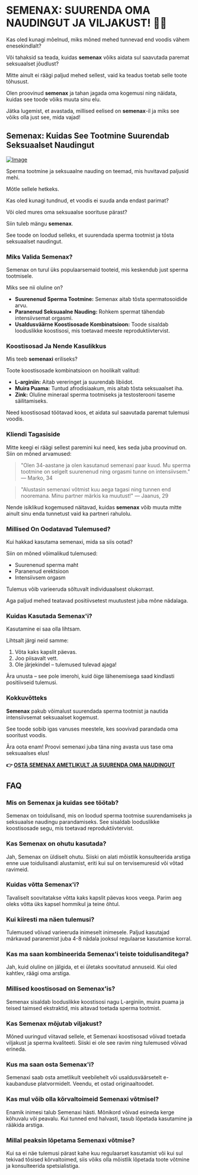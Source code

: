 # SEMENAX: SUURENDA OMA NAUDINGUT JA VILJAKUST! 🍆💥

Kas oled kunagi mõelnud, miks mõned mehed tunnevad end voodis vähem enesekindlalt? 

Või tahaksid sa teada, kuidas **semenax** võiks aidata sul saavutada paremat seksuaalset jõudlust? 

Mitte ainult ei räägi paljud mehed sellest, vaid ka teadus toetab selle toote tõhusust. 

Olen proovinud **semenax** ja tahan jagada oma kogemusi ning näidata, kuidas see toode võiks muuta sinu elu. 

Jätka lugemist, et avastada, millised eelised on **semenax**-il ja miks see võiks olla just see, mida vajad!

## Semenax: Kuidas See Tootmine Suurendab Seksuaalset Naudingut

[![Image](https://www2.sellhealth.com/22/Semenax_WebBanner_300x250_V2.jpg)](https://gchaffi.com/WGNbuxOb)

Sperma tootmine ja seksuaalne nauding on teemad, mis huvitavad paljusid mehi. 

Mõtle sellele hetkeks.

Kas oled kunagi tundnud, et voodis ei suuda anda endast parimat? 

Või oled mures oma seksuaalse soorituse pärast?

Siin tuleb mängu **semenax**. 

See toode on loodud selleks, et suurendada sperma tootmist ja tõsta seksuaalset naudingut.

### Miks Valida Semenax?

Semenax on turul üks populaarsemaid tooteid, mis keskendub just sperma tootmisele. 

Miks see nii oluline on? 

- **Suurenenud Sperma Tootmine:** Semenax aitab tõsta spermatosoidide arvu.
- **Paranenud Seksuaalne Nauding:** Rohkem spermat tähendab intensiivsemat orgasmi.
- **Usaldusväärne Koostisosade Kombinatsioon:** Toode sisaldab looduslikke koostisosi, mis toetavad meeste reproduktiivtervist.

### Koostisosad Ja Nende Kasulikkus

Mis teeb **semenaxi** eriliseks? 

Toote koostisosade kombinatsioon on hoolikalt valitud:

- **L-arginiin:** Aitab vereringet ja suurendab libiidot.
- **Muira Puama:** Tuntud afrodisiaakum, mis aitab tõsta seksuaalset iha.
- **Zink:** Oluline mineraal sperma tootmiseks ja testosterooni taseme säilitamiseks.

Need koostisosad töötavad koos, et aidata sul saavutada paremat tulemusi voodis.

### Kliendi Tagasiside

Mitte keegi ei räägi sellest paremini kui need, kes seda juba proovinud on. Siin on mõned arvamused:

> "Olen 34-aastane ja olen kasutanud semenaxi paar kuud. 
> Mu sperma tootmine on selgelt suurenenud ning orgasmi tunne on intensiivsem." 
> — Marko, 34

> "Alustasin semenaxi võtmist kuu aega tagasi ning tunnen end nooremana. 
> Minu partner märkis ka muutust!" 
> — Jaanus, 29

Nende isiklikud kogemused näitavad, kuidas **semenax** võib muuta mitte ainult sinu enda tunnetust vaid ka partneri rahulolu.

### Millised On Oodatavad Tulemused?

Kui hakkad kasutama semenaxi, mida sa siis ootad? 

Siin on mõned võimalikud tulemused:

- Suurenenud sperma maht
- Paranenud erektsioon
- Intensiivsem orgasm
  
Tulemus võib varieeruda sõltuvalt individuaalsest olukorrast. 

Aga paljud mehed teatavad positiivsetest muutustest juba mõne nädalaga.

### Kuidas Kasutada Semenax'i?

Kasutamine ei saa olla lihtsam. 

Lihtsalt järgi neid samme:

1. Võta kaks kapslit päevas.
2. Joo piisavalt vett.
3. Ole järjekindel – tulemused tulevad ajaga!

Ära unusta – see pole imerohi, kuid õige lähenemisega saad kindlasti positiivseid tulemusi.

### Kokkuvõtteks

**Semenax** pakub võimalust suurendada sperma tootmist ja nautida intensiivsemat seksuaalset kogemust.  

See toode sobib igas vanuses meestele, kes soovivad parandada oma sooritust voodis.

Ära oota enam! Proovi semenaxi juba täna ning avasta uus tase oma seksuaalses elus!



**👉 [OSTA SEMENAX AMETLIKULT JA SUURENDA OMA NAUDINGUT](https://gchaffi.com/WGNbuxOb)**

## FAQ

### Mis on Semenax ja kuidas see töötab?
Semenax on toidulisand, mis on loodud sperma tootmise suurendamiseks ja seksuaalse naudingu parandamiseks. See sisaldab looduslikke koostisosade segu, mis toetavad reproduktiivtervist.

### Kas Semenax on ohutu kasutada?
Jah, Semenax on üldiselt ohutu. Siiski on alati mõistlik konsulteerida arstiga enne uue toidulisandi alustamist, eriti kui sul on tervisemuresid või võtad ravimeid.

### Kuidas võtta Semenax'i?
Tavaliselt soovitatakse võtta kaks kapslit päevas koos veega. Parim aeg oleks võtta üks kapsel hommikul ja teine õhtul.

### Kui kiiresti ma näen tulemusi?
Tulemused võivad varieeruda inimeselt inimesele. Paljud kasutajad märkavad paranemist juba 4-8 nädala jooksul regulaarse kasutamise korral.

### Kas ma saan kombineerida Semenax'i teiste toidulisanditega?
Jah, kuid oluline on jälgida, et ei ületaks soovitatud annuseid. Kui oled kahtlev, räägi oma arstiga.

### Millised koostisosad on Semenax'is?
Semenax sisaldab looduslikke koostisosi nagu L-arginiin, muira puama ja teised taimsed ekstraktid, mis aitavad toetada sperma tootmist.

### Kas Semenax mõjutab viljakust?
Mõned uuringud viitavad sellele, et Semenaxi koostisosad võivad toetada viljakust ja sperma kvaliteeti. Siiski ei ole see ravim ning tulemused võivad erineda.

### Kus ma saan osta Semenax'i?
Semenaxi saab osta ametlikult veebilehelt või usaldusväärsetelt e-kaubanduse platvormidelt. Veendu, et ostad originaaltoodet.

### Kas mul võib olla kõrvaltoimeid Semenaxi võtmisel?
Enamik inimesi talub Semenaxi hästi. Mõnikord võivad esineda kerge kõhuvalu või peavalu. Kui tunned end halvasti, tasub lõpetada kasutamine ja rääkida arstiga.

### Millal peaksin lõpetama Semenaxi võtmise?
Kui sa ei näe tulemusi pärast kahe kuu regulaarset kasutamist või kui sul tekivad tõsised kõrvaltoimed, siis võiks olla mõistlik lõpetada toote võtmine ja konsulteerida spetsialistiga.